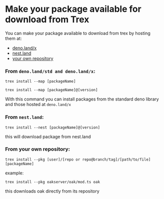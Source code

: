 # Make your package available for download from Trex

You can make your package available to download from trex by hosting them at:

- [deno.land/x](https://deno.land/x)
- [nest.land](https://nest.land/)
- [your own repository](#)

### From `deno.land/std and deno.land/x`:

```console
trex install --map [packageName]
```

```console
trex install --map [packageName]@[version]
```

With this command you can install packages from the standard deno library and those hosted at `deno.land/x`

### From `nest.land`:

```console
trex install --nest [packageName]@[version]
```

this will download package from nest.land

### From your own repository:

```console
trex install --pkg [user]/[repo or repo@branch/tag]/[path/to/file] [packageName]
```

example:

```console
trex install --pkg oakserver/oak/mod.ts oak
```

this downloads oak directly from its repository
